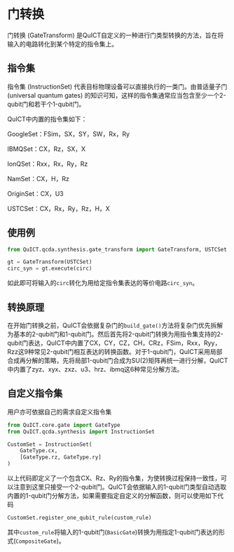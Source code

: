 # 门转换

门转换 (GateTransform) 是QuICT自定义的一种进行门类型转换的方法，旨在将输入的电路转化到某个特定的指令集上。

## 指令集

指令集 (InstructionSet) 代表目标物理设备可以直接执行的一类门。由普适量子门 (universal quantum gates) 的知识可知，这样的指令集通常应当包含至少一个2-qubit门和若干个1-qubit门。

QuICT中内置的指令集如下：

GoogleSet：FSim，SX，SY，SW，Rx，Ry

IBMQSet：CX，Rz，SX，X

IonQSet：Rxx，Rx，Ry，Rz

NamSet：CX，H，Rz

OriginSet：CX，U3

USTCSet：CX，Rx，Ry，Rz，H，X

## 使用例

``` python
from QuICT.qcda.synthesis.gate_transform import GateTransform, USTCSet

gt = GateTransform(USTCSet)
circ_syn = gt.execute(circ)
```

如此即可将输入的`circ`转化为用给定指令集表达的等价电路`circ_syn`。

## 转换原理

在开始门转换之前，QuICT会依据复杂门的`build_gate()`方法将复杂门优先拆解为基本的2-qubit门和1-qubit门。然后首先将2-qubit门转换为用指令集支持的2-qubit门表达，QuICT中内置了CX，CY，CZ，CH，CRz，FSim，Rxx，Ryy，Rzz这9种常见2-qubit门相互表达的转换函数。对于1-qubit门，QuICT采用局部合成再分解的策略，先将局部1-qubit门合成为SU(2)矩阵再统一进行分解，QuICT中内置了zyz、xyx、zxz、u3、hrz、ibmq这6种常见分解方法。

## 自定义指令集

用户亦可依据自己的需求自定义指令集
``` python
from QuICT.core.gate import GateType
from QuICT.qcda.synthesis import InstructionSet

CustomSet = InstructionSet(
    GateType.cx,
    [GateType.rz, GateType.ry]
)
```
以上代码即定义了一个包含CX、Rz、Ry的指令集，为使转换过程保持一致性，可以注意到这里只接受一个2-qubit门。QuICT会依据输入的1-qubit门类型自动选取内置的1-qubit门分解方法，如果需要指定自定义的分解函数，则可以使用如下代码
``` python
CustomSet.register_one_qubit_rule(custom_rule)
```
其中`custom_rule`将输入的1-qubit门(`BasicGate`)转换为用指定1-qubit门表达的形式(`CompositeGate`)。

